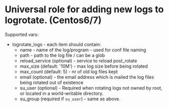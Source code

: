 # Universal role for adding new logs to logrotate. (Centos6/7)

Supported vars:
 - logrotate_logs - each item should contain:
   - name - name of the log/program - used for conf file naming
   - path - path to the log file / can be a glob
   - reload_service (optional) - service to reload post_rotate
   - max_size (default: '10M') - max log size before being rotated
   - max_count (default: 5) - nr of old log files kept
   - email (optional) - the email address which is mailed the log files being rotated out of existence
   - su_user (optional) - Required when rotating logs not owned by root,
                          or located in a world-writable directory.
   - su_group (required if `su_user`) - same as above.
